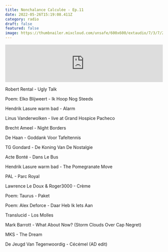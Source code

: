 ```yaml
---
title: Nonchalance Calculée - Ep.11
date: 2022-05-26T15:19:08.411Z
category: radio
draft: false
featured: false
image: https://thumbnailer.mixcloud.com/unsafe/600x600/extaudio/7/3/7/2/0f27-4020-4a84-b708-93f449d425d7
---
```

<iframe width="100%" height="120" src="https://www.mixcloud.com/widget/iframe/?hide_cover=1&feed=%2FKioskRadio%2Fnonchalance-calcul%C3%A9e-w-alex-deforce-kiosk-radio-25102021%2F" frameborder="0" ></iframe>

Robert Rental - Ugly Talk

Poem: Elko Blijweert - Ik Hoop Nog Steeds

Hendrik Lasure warm bad - Alarm

Linus Vanderwolken - live at Grand Hospice Pacheco

Brecht Ameel - Night Borders

De Haan - Goddank Voor Tafeltennis

TG Gondard - De Koning Van De Nostalgie

Acte Bonté - Dans Le Bus

Hendrik Lasure warm bad - The Pomegranate Move

PAL - Parc Royal

Lawrence Le Doux & Roger3000 - Crème

Poem: Taurus - Paket

Poem: Alex Deforce - Daar Heb Ik Iets Aan

Translucid - Los Molles

Mark Barrott - What About Now? (Storm Clouds Over Cap Negret)

MKS - The Dream

De Jeugd Van Tegenwoordig - Cécémel (AD edit)